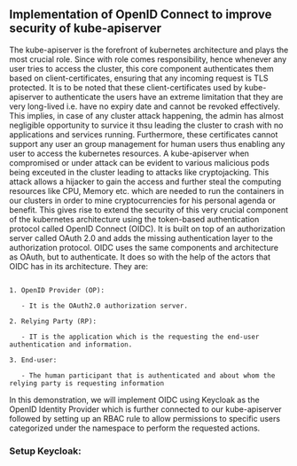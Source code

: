 ## Implementation of OpenID Connect to improve security of kube-apiserver

The kube-apiserver is the forefront of kubernetes architecture and plays the most crucial role. Since with role comes responsibility, hence whenever any user tries to access the cluster, this core component authenticates them based on client-certificates, ensuring that any incoming request is TLS protected. It is to be noted that these client-certificates used by kube-apiserver to authenticate the users have an extreme limitation that they are very long-lived i.e. have no expiry date and cannot be revoked effectively. This implies, in case of any cluster attack happening, the admin has almost negligible opportunity to survice it thsu leading the cluster to crash with no applications and services running. Furthermore, these certificates cannot support any user an group management for human users thus enabling any user to access the kubernetes resources. A kube-apiserver when compromised or under attack can be evident to various malicious pods being exceuted in the cluster leading to attacks like cryptojacking. This attack allows a hijacker to gain the access and further steal the computing resources like CPU, Memory etc. which are needed to run the containers in our clusters in order to mine cryptocurrencies for his personal agenda or benefit. This gives rise to extend the security of this very crucial component of the kubernetes architecture using the token-based authentication protocol called OpenID Connect (OIDC). It is built on top of an authorization server called OAuth 2.0 and adds the missing authentication layer to the authorization protocol. OIDC uses the same components and architecture as OAuth, but to authenticate. It does so with the help of the actors that OIDC has in its architecture. They are:

```

1. OpenID Provider (OP): 

   - It is the OAuth2.0 authorization server.

2. Relying Party (RP):

   - IT is the application which is the requesting the end-user authentication and information.

3. End-user:

   - The human participant that is authenticated and about whom the relying party is requesting information
```

In this demonstration, we will implement OIDC using Keycloak as the OpenID Identity Provider which is further connected to our kube-apiserver followed by setting up an RBAC rule to allow permissions to specific users categorized under the namespace to perform the requested actions.


### Setup Keycloak:
